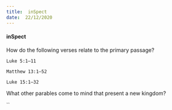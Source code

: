 ```yaml
---
title:  inSpect
date:  22/12/2020
---
```


#### inSpect

How do the following verses relate to the primary passage?

`Luke 5:1–11`

`Matthew 13:1–52`

`Luke 15:1–32`

What other parables come to mind that present a new kingdom?

``